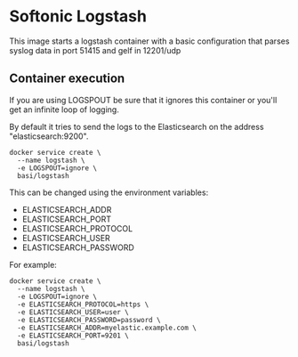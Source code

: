 # Softonic Logstash

This image starts a logstash container with a basic configuration that parses syslog data in port 51415 and gelf in 12201/udp 

## Container execution

If you are using LOGSPOUT be sure that it ignores this container or you'll get an infinite loop of logging.

By default it tries to send the logs to the Elasticsearch on the address "elasticsearch:9200".

    docker service create \
      --name logstash \
      -e LOGSPOUT=ignore \
      basi/logstash
    
This can be changed using the environment variables:

- ELASTICSEARCH_ADDR
- ELASTICSEARCH_PORT
- ELASTICSEARCH_PROTOCOL
- ELASTICSEARCH_USER
- ELASTICSEARCH_PASSWORD

For example:

    docker service create \
      --name logstash \
      -e LOGSPOUT=ignore \
      -e ELASTICSEARCH_PROTOCOL=https \
      -e ELASTICSEARCH_USER=user \
      -e ELASTICSEARCH_PASSWORD=password \
      -e ELASTICSEARCH_ADDR=myelastic.example.com \
      -e ELASTICSEARCH_PORT=9201 \
      basi/logstash
